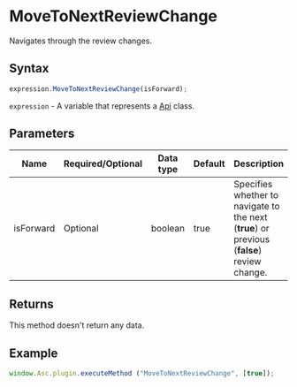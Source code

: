# MoveToNextReviewChange

Navigates through the review changes.

## Syntax

```javascript
expression.MoveToNextReviewChange(isForward);
```

`expression` - A variable that represents a [Api](Methods.md) class.

## Parameters

| **Name** | **Required/Optional** | **Data type** | **Default** | **Description** |
| ------------- | ------------- | ------------- | ------------- | ------------- |
| isForward | Optional | boolean | true | Specifies whether to navigate to the next (**true**) or previous (**false**) review change. |

## Returns

This method doesn't return any data.

## Example

```javascript
window.Asc.plugin.executeMethod ("MoveToNextReviewChange", [true]);
```
